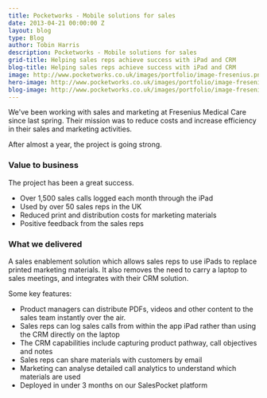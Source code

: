 ```yaml
---
title: Pocketworks - Mobile solutions for sales
date: 2013-04-21 00:00:00 Z
layout: blog
type: Blog
author: Tobin Harris
description: Pocketworks - Mobile solutions for sales
grid-title: Helping sales reps achieve success with iPad and CRM
blog-title: Helping sales reps achieve success with iPad and CRM
image: http://www.pocketworks.co.uk/images/portfolio/image-fresenius.png
hero-image: http://www.pocketworks.co.uk/images/portfolio/image-fresenius.png
blog-image: http://www.pocketworks.co.uk/images/portfolio/image-fresenius.png
---
```


We've been working with sales and marketing at Fresenius Medical Care since last spring. Their mission was to reduce costs and increase efficiency in their sales and marketing activities.

<!--more-->

After almost a year, the project is going strong.

### Value to business

The project has been a great success.

* Over 1,500 sales calls logged each month through the iPad
* Used by over 50 sales reps in the UK
* Reduced print and distribution costs for marketing materials
* Positive feedback from the sales reps

### What we delivered

A sales enablement solution which allows sales reps to use iPads to replace printed marketing materials. It also removes the need to carry a laptop to sales meetings, and integrates with their CRM solution.

Some key features:

* Product managers can distribute PDFs, videos and other content to the sales team instantly over the air.
* Sales reps can log sales calls from within the app iPad rather than using the CRM directly on the laptop
* The CRM capabilities include capturing product pathway, call objectives and notes
* Sales reps can share materials with customers by email
* Marketing can analyse detailed call analytics to understand which materials are used
* Deployed in under 3 months on our SalesPocket platform

